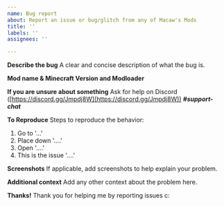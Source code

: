 ```yaml
---
name: Bug report
about: Report an issue or bug/glitch from any of Macaw's Mods
title: ''
labels: ''
assignees: ''

---
```


**Describe the bug**
A clear and concise description of what the bug is.

**Mod name & Minecraft Version and Modloader**

**If you are unsure about something**
 Ask for help on Discord ([https://discord.gg/Jmpdj8W](https://discord.gg/Jmpdj8W)) ***#support-chat*** 

**To Reproduce**
Steps to reproduce the behavior:
1. Go to '...'
2. Place down '....'
3. Open  '....'
4. This is the issue '....'

**Screenshots**
If applicable, add screenshots to help explain your problem.

**Additional context**
Add any other context about the problem here.

**Thanks!**
Thank you for helping me by reporting issues c:
